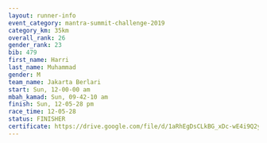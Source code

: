 ```yaml
---
layout: runner-info 
event_category: mantra-summit-challenge-2019 
category_km: 35km 
overall_rank: 26
gender_rank: 23
bib: 479
first_name: Harri
last_name: Muhammad
gender: M
team_name: Jakarta Berlari
start: Sun, 12-00-00 am
mbah_kamad: Sun, 09-42-10 am
finish: Sun, 12-05-28 pm
race_time: 12-05-28
status: FINISHER
certificate: https://drive.google.com/file/d/1aRhEgDsCLkBG_xDc-wE4i9Q2yMcFo8Uh/view?usp=sharing
---
```

